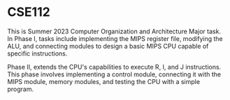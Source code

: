 # CSE112
This is Summer 2023 Computer Organization and Architecture Major task. 
In Phase I, tasks include implementing the MIPS register file, modifying the ALU, 
and connecting modules to design a basic MIPS CPU capable of specific instructions. 

Phase II,  extends the CPU's capabilities to execute R, I, and J instructions. 
This phase involves implementing a control module, connecting it with the MIPS module, 
memory modules, and testing the CPU with a simple program.